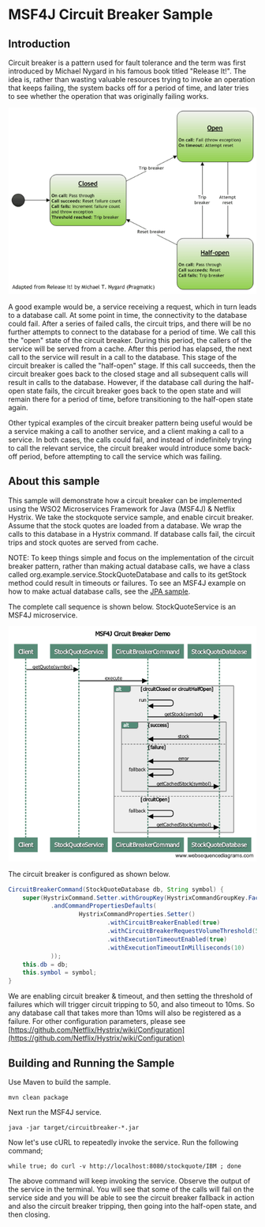 # MSF4J Circuit Breaker Sample

## Introduction
Circuit breaker is a pattern used for fault tolerance and the term was first introduced by Michael Nygard in his 
famous book titled "Release It!". The idea is, rather than wasting valuable resources trying to invoke an operation 
that keeps failing, the system backs off for a period of time, and later tries to see whether the operation that was 
originally failing works.

![Nygard Circuit Breaker](images/circuit-breaker-state-transition.png) 

A good example would be, a service receiving a request, which in turn leads to a database call. At some point in time, 
the connectivity to the database could fail. After a series of failed calls, the circuit trips, and there will be no 
further attempts to connect to the database for a period of time. We call this the "open" state of the circuit breaker. 
During this period, the callers of the service will be served from a cache. After this period has elapsed, the next 
call to the service will result in a call to the database. This stage of the circuit breaker is called the "half-open" 
stage. If this call succeeds, then the circuit breaker goes back to the closed stage and all subsequent calls will 
result in calls to the database. However, if the database call during the half-open state fails, the circuit breaker 
goes back to the open state and will remain there for a period of time, before transitioning to the half-open state 
again.

Other typical examples of the circuit breaker pattern being useful would be a service making a call to another service, 
and a client making a call to a service. In both cases, the calls could fail, and instead of indefinitely trying to 
call the relevant service, the circuit breaker would introduce some back-off period, before attempting to call the 
service which was failing.

## About this sample

This sample will demonstrate how a circuit breaker can be implemented using the WSO2 Microservices Framework for Java 
(MSF4J) & Netflix Hystrix. We take the stockquote service sample, and enable circuit breaker. Assume that 
the stock quotes are loaded from a database. We wrap the calls to this database in a Hystrix command. 
If database calls fail, the circuit trips and stock quotes are served from cache.

NOTE: To keep things simple and focus on the implementation of the circuit breaker pattern, 
rather than making actual database calls, we have a class called org.example.service.StockQuoteDatabase and calls 
to its getStock method could result in timeouts or failures. To see an MSF4J example on how to make actual database 
calls, see the [JPA sample](../helloworld-jpa).

The complete call sequence is shown below. StockQuoteService is an MSF4J microservice.

![Scenario](images/scenario.png)

The circuit breaker is configured as shown below.

```java
CircuitBreakerCommand(StockQuoteDatabase db, String symbol) {
    super(HystrixCommand.Setter.withGroupKey(HystrixCommandGroupKey.Factory.asKey("MyGroup"))
            .andCommandPropertiesDefaults(
                    HystrixCommandProperties.Setter()
                            .withCircuitBreakerEnabled(true)
                            .withCircuitBreakerRequestVolumeThreshold(50)
                            .withExecutionTimeoutEnabled(true)
                            .withExecutionTimeoutInMilliseconds(10)
            ));
    this.db = db;
    this.symbol = symbol;
}
```

We are enabling circuit breaker & timeout, and then setting the threshold of failures which will trigger circuit 
tripping to 50, and also timeout to 10ms. So any database call that takes more than 10ms will also be registered as a 
failure. 
For other configuration parameters, please see 
[https://github.com/Netflix/Hystrix/wiki/Configuration](https://github.com/Netflix/Hystrix/wiki/Configuration)

## Building and Running the Sample
Use Maven to build the sample.

```
mvn clean package

```

Next run the MSF4J service.

```
java -jar target/circuitbreaker-*.jar
```
Now let's use cURL to repeatedly invoke the service. Run the following command;

```
while true; do curl -v http://localhost:8080/stockquote/IBM ; done
```

The above command will keep invoking the service. Observe the output of the service in the terminal. 
You will see that some of the calls will fail on the service side and you will be able to see the circuit breaker 
fallback in action and also the circuit breaker tripping, then going into the half-open state, and then closing.
